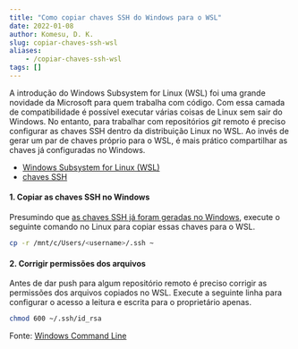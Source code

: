```yaml
---
title: "Como copiar chaves SSH do Windows para o WSL"
date: 2022-01-08
author: Komesu, D. K.
slug: copiar-chaves-ssh-wsl
aliases:
    - /copiar-chaves-ssh-wsl
tags: []
---
```


A introdução do Windows Subsystem for Linux (WSL) foi uma grande novidade da Microsoft para quem trabalha com código. Com essa camada de compatibilidade é possível executar várias coisas de Linux sem sair do Windows. No entanto, para trabalhar com repositórios *git* remoto é preciso configurar as chaves SSH dentro da distribuição Linux no WSL. Ao invés de gerar um par de chaves próprio para o WSL, é mais prático compartilhar as chaves já configuradas no Windows.

<!--more-->

- [Windows Subsystem for Linux (WSL)](https://en.wikipedia.org/wiki/Windows_Subsystem_for_Linux)
- [chaves SSH](https://en.wikipedia.org/wiki/Secure_Shell)

#### 1. Copiar as chaves SSH no Windows

Presumindo que [as chaves SSH já foram geradas no Windows](https://interworks.com/blog/2021/09/15/setting-up-ssh-agent-in-windows-for-passwordless-git-authentication/), execute o seguinte comando no Linux para copiar essas chaves para o WSL.

```sh
cp -r /mnt/c/Users/<username>/.ssh ~
```

#### 2. Corrigir permissões dos arquivos

Antes de dar push para algum repositório remoto é preciso corrigir as permissões dos arquivos copiados no WSL. Execute a seguinte linha para configurar o acesso a leitura e escrita para o proprietário apenas.

```sh
chmod 600 ~/.ssh/id_rsa
```

Fonte: [Windows Command Line](https://devblogs.microsoft.com/commandline/sharing-ssh-keys-between-windows-and-wsl-2/)
